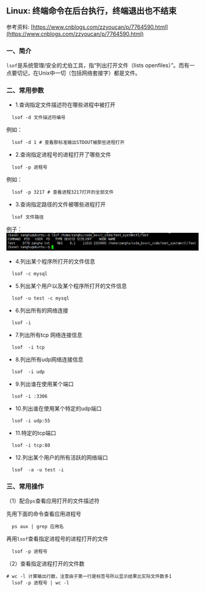 ## Linux: 终端命令在后台执行，终端退出也不结束

参考资料: [https://www.cnblogs.com/zzyoucan/p/7764590.html](https://www.cnblogs.com/zzyoucan/p/7764590.html)

### 一、简介

`lsof`是系统管理/安全的尤伯工具，指“列出打开文件（lists openfiles）”。而有一点要切记，在Unix中一切（包括网络套接字）都是文件。

### 二、常用参数

* 1.查询指定文件描述符在哪些进程中被打开

```shell
  lsof -d 文件描述符编号
```

例如：

```shell
  lsof -d 1 # 查看那标准输出STDOUT被那些进程打开
```

* 2.查询指定进程号的进程打开了哪些文件

```shell
  lsof -p 进程号 
```

例如：

```shell
  lsof -p 3217 # 查看进程3217打开的全部文件
```

* 3.查询指定路径的文件被哪些进程打开

```shell
  lsof 文件路径
```
例子：
![](/assets/lin050_01.PNG)

* 4.列出某个程序所打开的文件信息

```shell
  lsof -c mysql
```

* 5.列出某个用户以及某个程序所打开的文件信息

```shell
  lsof -u test -c mysql
```

* 6.列出所有的网络连接

```shell
  lsof -i
```

* 7.列出所有tcp 网络连接信息
```shell
  lsof  -i tcp
```

* 8.列出所有udp网络连接信息
```shell
  lsof  -i udp
```

* 9.列出谁在使用某个端口
```shell
  lsof -i :3306
```

* 10.列出谁在使用某个特定的udp端口

```shell
  lsof -i udp:55
```

* 11.特定的tcp端口
```shell
  lsof -i tcp:80
```

* 12.列出某个用户的所有活跃的网络端口
```shell
  lsof  -a -u test -i
```

### 三、常用操作

（1）配合`ps`查看应用打开的文件描述符

先用下面的命令查看应用进程号
```shell
  ps aux | grep 应用名
```

再用`lsof`查看指定进程号的进程打开的文件
```shell
  lsof -p 进程号
```

（2）查看指定进程打开的文件数

```shell
# wc -l 计算输出行数，注意由于第一行是标签号所以显示结果比实际文件数多1
  lsof -p 进程号 | wc -l
```














